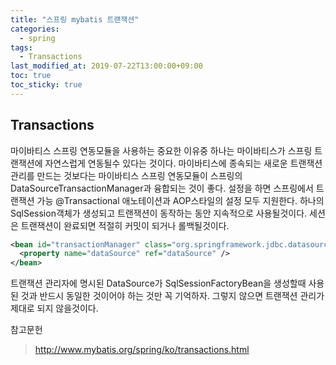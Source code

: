 ```yaml
---
title: "스프링 mybatis 트랜잭션"
categories:
  - spring
tags:
  - Transactions
last_modified_at: 2019-07-22T13:00:00+09:00
toc: true
toc_sticky: true
---
```


## Transactions

마이바티스 스프링 연동모듈을 사용하는 중요한 이유중 하나는 마이바티스가 스프링 트랜잭션에 자연스럽게 연동될수 있다는 것이다. 마이바티스에 종속되는 새로운 트랜잭션 관리를 만드는 것보다는 마이바티스 스프링 연동모듈이 스프링의 DataSourceTransactionManager과 융합되는 것이 좋다.
설정을 하면 스프링에서 트랜잭션 가능
@Transactional 애노테이션과 AOP스타일의 설정 모두 지원한다. 하나의 SqlSession객체가 생성되고 트랜잭션이 동작하는 동안 지속적으로 사용될것이다. 세션은 트랜잭션이 완료되면 적절히 커밋이 되거나 롤백될것이다.

```xml
<bean id="transactionManager" class="org.springframework.jdbc.datasource.DataSourceTransactionManager">
  <property name="dataSource" ref="dataSource" />
</bean>
```
트랜잭션 관리자에 명시된 DataSource가 SqlSessionFactoryBean을 생성할때 사용된 것과 반드시 동일한 것이어야 하는 것만 꼭 기억하자. 그렇지 않으면 트랜잭션 관리가 제대로 되지 않을것이다.



참고문헌
> http://www.mybatis.org/spring/ko/transactions.html
